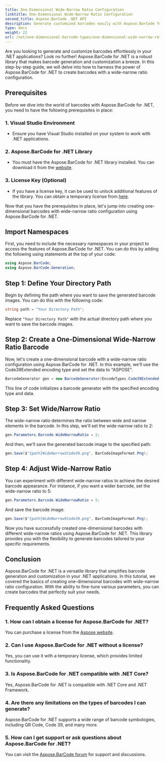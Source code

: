 ```yaml
---
title: One-Dimensional Wide-Narrow Ratio Configuration
linktitle: One-Dimensional Wide-Narrow Ratio Configuration
second_title: Aspose.BarCode .NET API
description: Generate customized barcodes easily with Aspose.BarCode for .NET. Step-by-step guide for one-dimensional wide-narrow ratio configuration.
type: docs
weight: 22
url: /net/one-dimensional-barcode-types/one-dimensional-wide-narrow-ratio-configuration/
---
```


Are you looking to generate and customize barcodes effortlessly in your .NET applications? Look no further! Aspose.BarCode for .NET is a robust library that makes barcode generation and customization a breeze. In this step-by-step guide, we will delve into how to harness the power of Aspose.BarCode for .NET to create barcodes with a wide-narrow ratio configuration.

## Prerequisites

Before we dive into the world of barcodes with Aspose.BarCode for .NET, you need to have the following prerequisites in place:

### 1. Visual Studio Environment
   - Ensure you have Visual Studio installed on your system to work with .NET applications.
   
### 2. Aspose.BarCode for .NET Library
   - You must have the Aspose.BarCode for .NET library installed. You can download it from the [website](https://releases.aspose.com/barcode/net/).

### 3. License Key (Optional)
   - If you have a license key, it can be used to unlock additional features of the library. You can obtain a temporary license from [here](https://purchase.aspose.com/temporary-license/).

Now that you have the prerequisites in place, let's jump into creating one-dimensional barcodes with wide-narrow ratio configuration using Aspose.BarCode for .NET.

## Import Namespaces

First, you need to include the necessary namespaces in your project to access the features of Aspose.BarCode for .NET. You can do this by adding the following using statements at the top of your code:

```csharp
using Aspose.BarCode;
using Aspose.BarCode.Generation;
```

## Step 1: Define Your Directory Path

Begin by defining the path where you want to save the generated barcode images. You can do this with the following code:

```csharp
string path = "Your Directory Path";
```

Replace `"Your Directory Path"` with the actual directory path where you want to save the barcode images.

## Step 2: Create a One-Dimensional Wide-Narrow Ratio Barcode

Now, let's create a one-dimensional barcode with a wide-narrow ratio configuration using Aspose.BarCode for .NET. In this example, we'll use the Code39Extended encoding type and set the data to "ASPOSE".

```csharp
BarcodeGenerator gen = new BarcodeGenerator(EncodeTypes.Code39Extended, "ASPOSE");
```

This line of code initializes a barcode generator with the specified encoding type and data.

## Step 3: Set Wide/Narrow Ratio

The wide-narrow ratio determines the ratio between wide and narrow elements in the barcode. In this step, we'll set the wide-narrow ratio to 2:

```csharp
gen.Parameters.Barcode.WideNarrowRatio = 2;
```

And then, we'll save the generated barcode image to the specified path:

```csharp
gen.Save($"{path}WideNarrow2Code39.png", BarCodeImageFormat.Png);
```

## Step 4: Adjust Wide-Narrow Ratio

You can experiment with different wide-narrow ratios to achieve the desired barcode appearance. For instance, if you want a wider barcode, set the wide-narrow ratio to 5:

```csharp
gen.Parameters.Barcode.WideNarrowRatio = 5;
```

And save the barcode image:

```csharp
gen.Save($"{path}WideNarrow5Code39.png", BarCodeImageFormat.Png);
```

Now you have successfully created one-dimensional barcodes with different wide-narrow ratios using Aspose.BarCode for .NET. This library provides you with the flexibility to generate barcodes tailored to your specific requirements.

## Conclusion

Aspose.BarCode for .NET is a versatile library that simplifies barcode generation and customization in your .NET applications. In this tutorial, we covered the basics of creating one-dimensional barcodes with wide-narrow ratio configuration. With the ability to fine-tune various parameters, you can create barcodes that perfectly suit your needs.

## Frequently Asked Questions

### 1. How can I obtain a license for Aspose.BarCode for .NET?
You can purchase a license from the [Aspose website](https://purchase.aspose.com/buy).

### 2. Can I use Aspose.BarCode for .NET without a license?
Yes, you can use it with a temporary license, which provides limited functionality.

### 3. Is Aspose.BarCode for .NET compatible with .NET Core?
Yes, Aspose.BarCode for .NET is compatible with .NET Core and .NET Framework.

### 4. Are there any limitations on the types of barcodes I can generate?
Aspose.BarCode for .NET supports a wide range of barcode symbologies, including QR Code, Code 39, and many more.

### 5. How can I get support or ask questions about Aspose.BarCode for .NET?
You can visit the [Aspose.BarCode forum](https://forum.aspose.com/c/barcode/13) for support and discussions.

